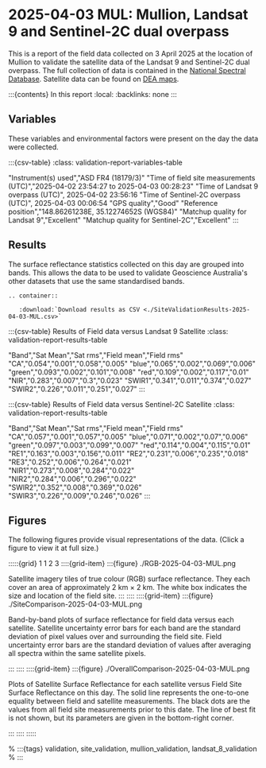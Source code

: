 # 2025-04-03 MUL: Mullion, Landsat 9 and Sentinel-2C dual overpass

This is a report of the field data collected on 3 April 2025 at the location of Mullion
to validate the satellite data of the Landsat 9 and Sentinel-2C dual overpass.
The full collection of data is contained in the [National Spectral Database](https://www.ga.gov.au/scientific-topics/dea/dea-data-and-products/national-spectral-database).
Satellite data can be found on [DEA maps](https://maps.dea.ga.gov.au/#share=s-i2o7JwB5gvXOQefhMmTLJaA14b0).

:::{contents} In this report
:local:
:backlinks: none
:::

## Variables

These variables and environmental factors were present on the day the data were collected.

:::{csv-table}
:class: validation-report-variables-table

"Instrument(s) used","ASD FR4 (18179/3)"
"Time of field site measurements (UTC)","2025-04-02 23:54:27 to 2025-04-03 00:28:23"
"Time of Landsat 9 overpass (UTC)", 2025-04-02 23:56:16
"Time of Sentinel-2C overpass (UTC)", 2025-04-03 00:06:54
"GPS quality","Good"
"Reference position","148.86261238E, 35.12274652S (WGS84)"
"Matchup quality for Landsat 9","Excellent"
"Matchup quality for Sentinel-2C","Excellent"
:::

## Results

The surface reflectance statistics collected on this day are grouped into bands.
This allows the data to be used to validate Geoscience Australia's other datasets that use the same standardised bands.

```{eval-rst}
.. container:: 

   :download:`Download results as CSV <./SiteValidationResults-2025-04-03-MUL.csv>`
```

:::{csv-table} Results of Field data versus Landsat 9 Satellite
:class: validation-report-results-table

"Band","Sat Mean","Sat rms","Field mean","Field rms"
"CA","0.054","0.001","0.058","0.005"
"blue","0.065","0.002","0.069","0.006"
"green","0.093","0.002","0.101","0.008"
"red","0.109","0.002","0.117","0.01"
"NIR","0.283","0.007","0.3","0.023"
"SWIR1","0.341","0.011","0.374","0.027"
"SWIR2","0.226","0.011","0.251","0.027"
:::

:::{csv-table} Results of Field data versus Sentinel-2C Satellite
:class: validation-report-results-table

"Band","Sat Mean","Sat rms","Field mean","Field rms"
"CA","0.057","0.001","0.057","0.005"
"blue","0.071","0.002","0.07","0.006"
"green","0.097","0.003","0.099","0.007"
"red","0.114","0.004","0.115","0.01"
"RE1","0.163","0.003","0.156","0.011"
"RE2","0.231","0.006","0.235","0.018"
"RE3","0.252","0.006","0.264","0.021"
"NIR1","0.273","0.008","0.284","0.022"
"NIR2","0.284","0.006","0.296","0.022"
"SWIR2","0.352","0.008","0.369","0.026"
"SWIR3","0.226","0.009","0.246","0.026"
:::

## Figures

The following figures provide visual representations of the data. (Click a figure to view it at full size.)

:::::{grid} 1 1 2 3
::::{grid-item}
:::{figure} ./RGB-2025-04-03-MUL.png

Satellite imagery tiles of true colour (RGB) surface reflectance.
They each cover an area of approximately 2&nbsp;km &times; 2&nbsp;km.
The white box indicates the size and location
of the field site.
:::
::::
::::{grid-item}
:::{figure} ./SiteComparison-2025-04-03-MUL.png

Band-by-band plots of surface reflectance for field data versus each satellite.
Satellite uncertainty error bars for each band are the standard deviation
of pixel values over and surrounding the field site.
Field uncertainty error bars are the standard deviation of values after
averaging all spectra within the same satellite pixels.

:::
::::
::::{grid-item}
:::{figure} ./OverallComparison-2025-04-03-MUL.png

Plots of Satellite Surface Reflectance for each satellite versus Field Site Surface Reflectance on this day.
The solid line represents the one-to-one equality between field and satellite measurements.
The black dots are the values from all field site measurements prior to this date.
The line of best fit is not shown, but its parameters are given in the bottom-right corner.

:::
::::
:::::

% :::{tags} validation, site_validation, mullion_validation, landsat_8_validation
% :::
    